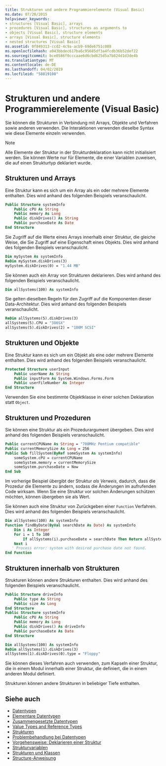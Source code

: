 ```yaml
---
title: Strukturen und andere Programmierelemente (Visual Basic)
ms.date: 07/20/2015
helpviewer_keywords:
- structures [Visual Basic], arrays
- procedures [Visual Basic], structures as arguments to
- objects [Visual Basic], structure elements
- arrays [Visual Basic], structure elements
- nested structures [Visual Basic]
ms.assetid: 0f849313-ccd2-4c9a-acb9-69de6751c088
ms.openlocfilehash: a943bbdec617ba6c95685df3a4fcdb36b52def22
ms.sourcegitcommit: bce0586f0cccaae6d6cbd625d5a7b824d1d3de4b
ms.translationtype: MT
ms.contentlocale: de-DE
ms.lasthandoff: 04/02/2019
ms.locfileid: "58819108"
---
```

# <a name="structures-and-other-programming-elements-visual-basic"></a>Strukturen und andere Programmierelemente (Visual Basic)
Sie können die Strukturen in Verbindung mit Arrays, Objekte und Verfahren sowie anderen verwenden. Die Interaktionen verwenden dieselbe Syntax wie diese Elemente einzeln verwenden.  
  
> [!NOTE]
>  Alle Elemente der Struktur in der Strukturdeklaration kann nicht initialisiert werden. Sie können Werte nur für Elemente, die einer Variablen zuweisen, die auf einen Strukturtyp deklariert wurde.  
  
## <a name="structures-and-arrays"></a>Strukturen und Arrays  
 Eine Struktur kann es sich um ein Array als ein oder mehrere Elemente enthalten. Dies wird anhand des folgenden Beispiels veranschaulicht.  
  
```vb  
Public Structure systemInfo  
    Public cPU As String  
    Public memory As Long  
    Public diskDrives() As String  
    Public purchaseDate As Date  
End Structure   
```  
  
 Sie Zugriff auf die Werte eines Arrays innerhalb einer Struktur, die gleiche Weise, die Sie Zugriff auf eine Eigenschaft eines Objekts. Dies wird anhand des folgenden Beispiels veranschaulicht.  
  
```vb  
Dim mySystem As systemInfo  
ReDim mySystem.diskDrives(3)  
mySystem.diskDrives(0) = "1.44 MB"  
```  
  
 Sie können auch ein Array von Strukturen deklarieren. Dies wird anhand des folgenden Beispiels veranschaulicht.  
  
```vb  
Dim allSystems(100) As systemInfo  
```  
  
 Sie gelten dieselben Regeln für den Zugriff auf die Komponenten dieser Data-Architektur. Dies wird anhand des folgenden Beispiels veranschaulicht.  
  
```vb  
ReDim allSystems(5).diskDrives(3)  
allSystems(5).CPU = "386SX"  
allSystems(5).diskDrives(2) = "100M SCSI"  
```  
  
## <a name="structures-and-objects"></a>Strukturen und Objekte  
 Eine Struktur kann es sich um ein Objekt als eine oder mehrere Elemente enthalten. Dies wird anhand des folgenden Beispiels veranschaulicht.  
  
```vb  
Protected Structure userInput  
    Public userName As String  
    Public inputForm As System.Windows.Forms.Form  
    Public userFileNumber As Integer  
End Structure  
```  
  
 Verwenden Sie eine bestimmte Objektklasse in einer solchen Deklaration statt `Object`.  
  
## <a name="structures-and-procedures"></a>Strukturen und Prozeduren  
 Sie können eine Struktur als ein Prozedurargument übergeben. Dies wird anhand des folgenden Beispiels veranschaulicht.  
  
```vb  
Public currentCPUName As String = "700MHz Pentium compatible"  
Public currentMemorySize As Long = 256  
Public Sub fillSystem(ByRef someSystem As systemInfo)  
    someSystem.cPU = currentCPUName  
    someSystem.memory = currentMemorySize  
    someSystem.purchaseDate = Now  
End Sub  
```  
  
 Im vorherige Beispiel übergibt der Struktur *als Verweis*, dadurch, dass die Prozedur die Elemente zu ändern, sodass die Änderungen im aufrufenden Code wirksam. Wenn Sie eine Struktur vor solchen Änderungen schützen möchten, können übergeben sie als Wert.  
  
 Sie können auch eine Struktur von Zurückgeben einer `Function` Verfahren. Dies wird anhand des folgenden Beispiels veranschaulicht.  
  
```vb  
Dim allSystems(100) As systemInfo  
Function findByDate(ByVal searchDate As Date) As systemInfo  
    Dim i As Integer  
    For i = 1 To 100  
        If allSystems(i).purchaseDate = searchDate Then Return allSystems(i)  
    Next i  
   ' Process error: system with desired purchase date not found.  
End Function  
```  
  
## <a name="structures-within-structures"></a>Strukturen innerhalb von Strukturen  
 Strukturen können andere Strukturen enthalten. Dies wird anhand des folgenden Beispiels veranschaulicht.  
  
```vb  
Public Structure driveInfo  
    Public type As String  
    Public size As Long  
End Structure  
Public Structure systemInfo  
    Public cPU As String  
    Public memory As Long  
    Public diskDrives() As driveInfo  
    Public purchaseDate As Date  
End Structure  
```  
  
```vb  
Dim allSystems(100) As systemInfo  
ReDim allSystems(1).diskDrives(3)  
allSystems(1).diskDrives(0).type = "Floppy"  
```  
  
 Sie können dieses Verfahren auch verwenden, zum Kapseln einer Struktur, die in einem Modul innerhalb einer Struktur, die definiert, die in einem anderen Modul definiert.  
  
 Strukturen können andere Strukturen in beliebiger Tiefe enthalten.  
  
## <a name="see-also"></a>Siehe auch

- [Datentypen](../../../../visual-basic/programming-guide/language-features/data-types/index.md)
- [Elementare Datentypen](../../../../visual-basic/programming-guide/language-features/data-types/elementary-data-types.md)
- [Zusammengesetzte Datentypen](../../../../visual-basic/programming-guide/language-features/data-types/composite-data-types.md)
- [Value Types and Reference Types](../../../../visual-basic/programming-guide/language-features/data-types/value-types-and-reference-types.md)
- [Strukturen](../../../../visual-basic/programming-guide/language-features/data-types/structures.md)
- [Problembehandlung bei Datentypen](../../../../visual-basic/programming-guide/language-features/data-types/troubleshooting-data-types.md)
- [Vorgehensweise: Deklarieren einer Struktur](../../../../visual-basic/programming-guide/language-features/data-types/how-to-declare-a-structure.md)
- [Strukturvariablen](../../../../visual-basic/programming-guide/language-features/data-types/structure-variables.md)
- [Strukturen und Klassen](../../../../visual-basic/programming-guide/language-features/data-types/structures-and-classes.md)
- [Structure-Anweisung](../../../../visual-basic/language-reference/statements/structure-statement.md)
